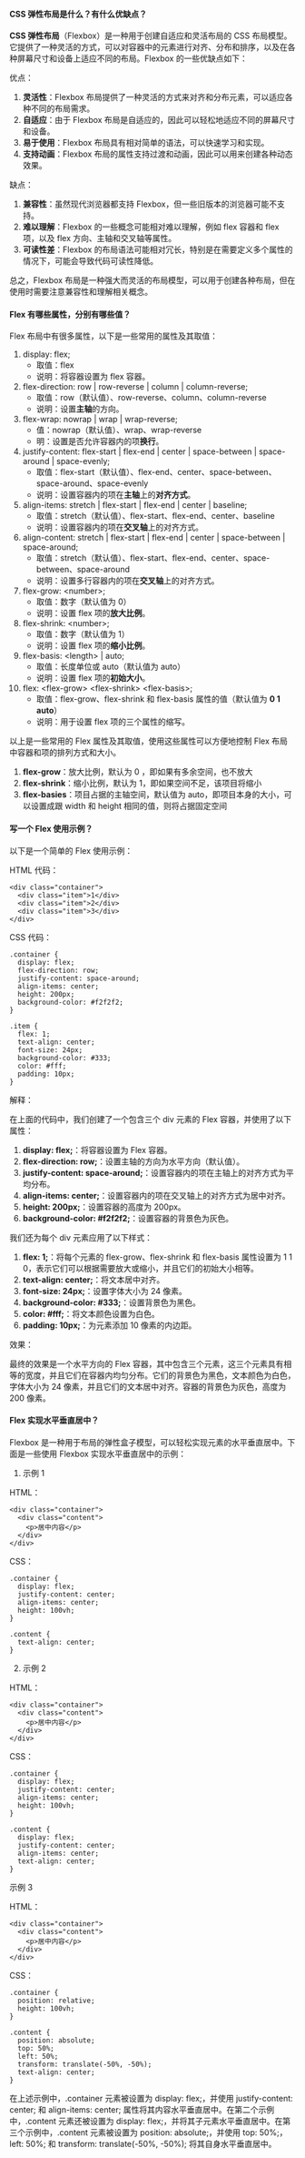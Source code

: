 <!--
 * @Author: Shu Binqi
 * @Date: 2023-03-15 09:05:18
 * @LastEditors: Shu Binqi
 * @LastEditTime: 2023-03-19 20:41:23
 * @Description: CSS 弹性布局 Flex
 * @Version: 1.0.0
 * @FilePath: \interviewQuestions\前端基础\CSS\CSS3-弹性布局-flex.md
-->

#### CSS 弹性布局是什么？有什么优缺点？

**CSS 弹性布局**（Flexbox）是一种用于创建自适应和灵活布局的 CSS 布局模型。它提供了一种灵活的方式，可以对容器中的元素进行对齐、分布和排序，以及在各种屏幕尺寸和设备上适应不同的布局。Flexbox 的一些优缺点如下：

优点：

1. **灵活性**：Flexbox 布局提供了一种灵活的方式来对齐和分布元素，可以适应各种不同的布局需求。
1. **自适应**：由于 Flexbox 布局是自适应的，因此可以轻松地适应不同的屏幕尺寸和设备。
1. **易于使用**：Flexbox 布局具有相对简单的语法，可以快速学习和实现。
1. **支持动画**：Flexbox 布局的属性支持过渡和动画，因此可以用来创建各种动态效果。

缺点：

1. **兼容性**：虽然现代浏览器都支持 Flexbox，但一些旧版本的浏览器可能不支持。
1. **难以理解**：Flexbox 的一些概念可能相对难以理解，例如 flex 容器和 flex 项，以及 flex 方向、主轴和交叉轴等属性。
1. **可读性差**：Flexbox 的布局语法可能相对冗长，特别是在需要定义多个属性的情况下，可能会导致代码可读性降低。

总之，Flexbox 布局是一种强大而灵活的布局模型，可以用于创建各种布局，但在使用时需要注意兼容性和理解相关概念。

#### Flex 有哪些属性，分别有哪些值？

Flex 布局中有很多属性，以下是一些常用的属性及其取值：

1. display: flex;
   - 取值：flex
   - 说明：将容器设置为 flex 容器。
1. flex-direction: row | row-reverse | column | column-reverse;
   - 取值：row（默认值）、row-reverse、column、column-reverse
   - 说明：设置**主轴**的方向。
1. flex-wrap: nowrap | wrap | wrap-reverse;
   - 值：nowrap（默认值）、wrap、wrap-reverse
   - 明：设置是否允许容器内的项**换行**。
1. justify-content: flex-start | flex-end | center | space-between | space-around | space-evenly;
   - 取值：flex-start（默认值）、flex-end、center、space-between、space-around、space-evenly
   - 说明：设置容器内的项在**主轴**上的**对齐方式**。
1. align-items: stretch | flex-start | flex-end | center | baseline;
   - 取值：stretch（默认值）、flex-start、flex-end、center、baseline
   - 说明：设置容器内的项在**交叉轴**上的对齐方式。
1. align-content: stretch | flex-start | flex-end | center | space-between | space-around;
   - 取值：stretch（默认值）、flex-start、flex-end、center、space-between、space-around
   - 说明：设置多行容器内的项在**交叉轴**上的对齐方式。
1. flex-grow: &lt;number&gt;;
   - 取值：数字（默认值为 0）
   - 说明：设置 flex 项的**放大比例**。
1. flex-shrink: &lt;number&gt;;
   - 取值：数字（默认值为 1）
   - 说明：设置 flex 项的**缩小比例**。
1. flex-basis: &lt;length&gt; | auto;
   - 取值：长度单位或 auto（默认值为 auto）
   - 说明：设置 flex 项的**初始大小**。
1. flex: &lt;flex-grow&gt; &lt;flex-shrink&gt; &lt;flex-basis&gt;;
   - 取值：flex-grow、flex-shrink 和 flex-basis 属性的值（默认值为 **0 1 auto**）
   - 说明：用于设置 flex 项的三个属性的缩写。

以上是一些常用的 Flex 属性及其取值，使用这些属性可以方便地控制 Flex 布局中容器和项的排列方式和大小。

1. **flex-grow**：放大比例，默认为 0 ，即如果有多余空间，也不放大
1. **flex-shrink**：缩小比例，默认为 1，即如果空间不足，该项目将缩小
1. **flex-basies**：项目占据的主轴空间，默认值为 auto，即项目本身的大小，可以设置成跟 width 和 height 相同的值，则将占据固定空间

#### 写一个 Flex 使用示例？

以下是一个简单的 Flex 使用示例：

HTML 代码：

```
<div class="container">
  <div class="item">1</div>
  <div class="item">2</div>
  <div class="item">3</div>
</div>
```

CSS 代码：

```
.container {
  display: flex;
  flex-direction: row;
  justify-content: space-around;
  align-items: center;
  height: 200px;
  background-color: #f2f2f2;
}

.item {
  flex: 1;
  text-align: center;
  font-size: 24px;
  background-color: #333;
  color: #fff;
  padding: 10px;
}
```

解释：

在上面的代码中，我们创建了一个包含三个 div 元素的 Flex 容器，并使用了以下属性：

1. **display: flex;**：将容器设置为 Flex 容器。
1. **flex-direction: row;**：设置主轴的方向为水平方向（默认值）。
1. **justify-content: space-around;**：设置容器内的项在主轴上的对齐方式为平均分布。
1. **align-items: center;**：设置容器内的项在交叉轴上的对齐方式为居中对齐。
1. **height: 200px;**：设置容器的高度为 200px。
1. **background-color: #f2f2f2;**：设置容器的背景色为灰色。

我们还为每个 div 元素应用了以下样式：

1. **flex: 1;**：将每个元素的 flex-grow、flex-shrink 和 flex-basis 属性设置为 1 1 0，表示它们可以根据需要放大或缩小，并且它们的初始大小相等。
1. **text-align: center;**：将文本居中对齐。
1. **font-size: 24px;**：设置字体大小为 24 像素。
1. **background-color: #333;**：设置背景色为黑色。
1. **color: #fff;**：将文本颜色设置为白色。
1. **padding: 10px;**：为元素添加 10 像素的内边距。

效果：

最终的效果是一个水平方向的 Flex 容器，其中包含三个元素，这三个元素具有相等的宽度，并且它们在容器内均匀分布。它们的背景色为黑色，文本颜色为白色，字体大小为 24 像素，并且它们的文本居中对齐。容器的背景色为灰色，高度为 200 像素。

#### Flex 实现水平垂直居中？

Flexbox 是一种用于布局的弹性盒子模型，可以轻松实现元素的水平垂直居中。下面是一些使用 Flexbox 实现水平垂直居中的示例：

1. 示例 1

HTML：

```
<div class="container">
  <div class="content">
    <p>居中内容</p>
  </div>
</div>
```

CSS：

```
.container {
  display: flex;
  justify-content: center;
  align-items: center;
  height: 100vh;
}

.content {
  text-align: center;
}
```

2. 示例 2

HTML：

```
<div class="container">
  <div class="content">
    <p>居中内容</p>
  </div>
</div>
```

CSS：

```
.container {
  display: flex;
  justify-content: center;
  align-items: center;
  height: 100vh;
}

.content {
  display: flex;
  justify-content: center;
  align-items: center;
  text-align: center;
}
```

示例 3

HTML：

```
<div class="container">
  <div class="content">
    <p>居中内容</p>
  </div>
</div>
```

CSS：

```
.container {
  position: relative;
  height: 100vh;
}

.content {
  position: absolute;
  top: 50%;
  left: 50%;
  transform: translate(-50%, -50%);
  text-align: center;
}
```

在上述示例中，.container 元素被设置为 display: flex;，并使用 justify-content: center; 和 align-items: center; 属性将其内容水平垂直居中。在第二个示例中，.content 元素还被设置为 display: flex;，并将其子元素水平垂直居中。在第三个示例中，.content 元素被设置为 position: absolute;，并使用 top: 50%;，left: 50%; 和 transform: translate(-50%, -50%); 将其自身水平垂直居中。
